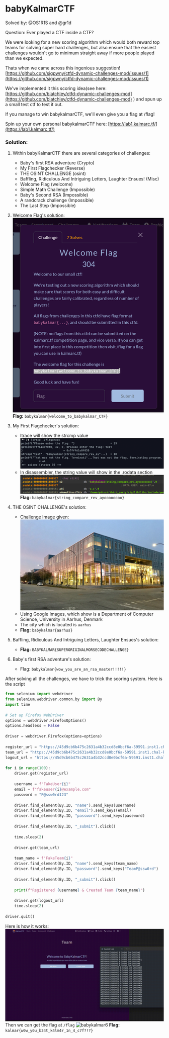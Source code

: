 # babyKalmarCTF

Solved by: @OS1R1S and @gr1d

Question: 
Ever played a CTF inside a CTF?

We were looking for a new scoring algorithm which would both reward top teams for solving super hard challenges, but also ensure that the easiest challenges wouldn't go to minimum straight away if more people played than we expected.

Thats when we came across this ingenious suggestion! [https://github.com/sigpwny/ctfd-dynamic-challenges-mod/issues/1](https://github.com/sigpwny/ctfd-dynamic-challenges-mod/issues/1)

We've implemented it this scoring idea(see here: [https://github.com/blatchley/ctfd-dynamic-challenges-mod](https://github.com/blatchley/ctfd-dynamic-challenges-mod) ) and spun up a small test ctf to test it out.

If you manage to win babykalmarCTF, we'll even give you a flag at /flag!

Spin up your own personal babykalmarCTF here: [https://lab1.kalmarc.tf/](https://lab1.kalmarc.tf/)


### Solution:
1. Within babyKalmarCTF there are several categories of challenges:
	- Baby's first RSA adventure (Crypto)
	- My First Flagchecker (Reverse)
	- THE OSINT CHALLENGE (osint)
	- Baffling, Ridiculous And Intriguing Letters, Laughter Ensues! (Misc)
	- Welcome Flag (welcome)
	- Simple  Math Challenge (Impossible)
	- Baby's Second RSA (Impossible)
	- A randcrack challenge (Impossible)
	- The Last Step (Impossible)
	
2. Welcome Flag's solution: 
	![babykalmar1.png](babykalmar1.png)
	**Flag:** `babykalmar{welcome_to_babykalmar_CTF}`
	
3. My First Flagchecker's solution:
	 - ltrace will show the strcmp value 
	 ![babykalmar2.png](babykalmar2.png)
	 - In disassembler, the string value will show in the .rodata section
	 ![babykalmar3.png](babykalmar3.png)
	**Flag:** `babykalmar{string_compare_rev_ayoooooooo}`
	
4. THE OSINT CHALLENGE's solution:
	- Challenge Image given:
	  ![babykalmar4.png](babykalmar4.png)
	- Using Google Images, which show is a Department of Computer Science, University in Aarhus, Denmark
	- The city which is located is `aarhus`
	- **Flag:** `babykalmar{aarhus}`
	
5. Baffling, Ridiculous And Intriguing Letters, Laughter Ensues's solution:
	- **Flag:** `BABYKALMAR{SUPERORIGINALMORSECODECHALLENGE}`
	
6. Baby's first RSA adventure's solution:
	- Flag: `babykalmar{wow_you_are_an_rsa_master!!!!!}`

After solving all the challenges, we have to trick the scoring system. Here is the script
```python
from selenium import webdriver
from selenium.webdriver.common.by import By
import time

# Set up Firefox WebDriver
options = webdriver.FirefoxOptions()
options.headless = False

driver = webdriver.Firefox(options=options)

register_url = "https://45d9cb6b475c2631a4b32ccd8e0bcf6a-59591.inst1.chal-kalmarc.tf/register"
team_url = "https://45d9cb6b475c2631a4b32ccd8e0bcf6a-59591.inst1.chal-kalmarc.tf/teams/new"
logout_url = "https://45d9cb6b475c2631a4b32ccd8e0bcf6a-59591.inst1.chal-kalmarc.tf/logout"

for i in range(100): 
    driver.get(register_url)
    
    username = f"FakeUser{i}"
    email = f"fakeuser{i}@example.com"
    password = "P@ssw0rd123"

    driver.find_element(By.ID, "name").send_keys(username)
    driver.find_element(By.ID, "email").send_keys(email)
    driver.find_element(By.ID, "password").send_keys(password)

    driver.find_element(By.ID, "_submit").click()

    time.sleep(2)

    driver.get(team_url)
    
    team_name = f"FakeTeam{i}"
    driver.find_element(By.ID, "name").send_keys(team_name)
    driver.find_element(By.ID, "password").send_keys("TeamP@ssw0rd")

    driver.find_element(By.ID, "_submit").click()

    print(f"Registered {username} & Created Team {team_name}")

    driver.get(logout_url)
    time.sleep(2) 

driver.quit()
```

Here is how it works:
![babykalmar5](babykalmar5.gif)
Then we can get the flag at `/flag` 
![babykalmar6](babykalmar6.gif)
**Flag:** `kalmar{w0w_y0u_b34t_k4lm4r_1n_4_c7f?!?}`

